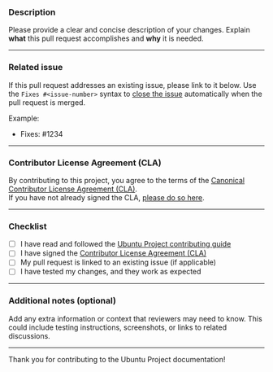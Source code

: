 <!-- You can delete any parts of this template not applicable to your Pull Request. -->

### Description

Please provide a clear and concise description of your changes. Explain **what**
this pull request accomplishes and **why** it is needed.

---

### Related issue

If this pull request addresses an existing issue, please link to it below. Use
the `Fixes #<issue-number>` syntax to
[close the issue](https://docs.github.com/en/issues/tracking-your-work-with-issues/using-issues/linking-a-pull-request-to-an-issue)
automatically when the pull request is merged.

Example:

- Fixes: #1234

---

### Contributor License Agreement (CLA)

By contributing to this project, you agree to the terms of
the [Canonical Contributor License Agreement (CLA)](https://ubuntu.com/legal/contributors).  
If you have not already signed the CLA, [please do so here](https://ubuntu.com/legal/contributors).

---

### Checklist

- [ ] I have read and followed the [Ubuntu Project contributing guide](https://canonical-ubuntu-project.readthedocs-hosted.com/contributors/contribute-docs/)
- [ ] I have signed the [Contributor License Agreement (CLA)](https://ubuntu.com/legal/contributors)
- [ ] My pull request is linked to an existing issue (if applicable)
- [ ] I have tested my changes, and they work as expected

---

### Additional notes (optional)

Add any extra information or context that reviewers may need to know. This could
include testing instructions, screenshots, or links to related discussions.

---

Thank you for contributing to the Ubuntu Project documentation!

